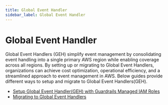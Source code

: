 ```yaml
---
title: Global Event Handler
sidebar_label: Global Event Handler
---
```


# Global Event Handler

Global Event Handlers (GEH) simplify event management by consolidating event handling into a single primary AWS region while enabling coverage across all regions. By setting up or migrating to Global Event Handlers, organizations can achieve cost optimization, operational efficiency, and a streamlined approach to event management in AWS. Below guides provide different ways to setup and migrate to Global Event Handlers(GEH).

- [Setup Global Event Handler(GEH) with Guardrails Managed IAM Roles](/guides/configuring-guardrails/global-event-handler/geh-with-turbot-managed-roles)
- [Migrating to Global Event Handlers](guides/configuring-guardrails/global-event-handler/migrate-to-global-event-handlers)

